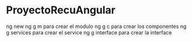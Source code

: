 # ProyectoRecuAngular
ng new 
ng g m para crear el modulo
ng g c para crear los componentes
ng g services para crear el service
ng g interface para crear la interface
